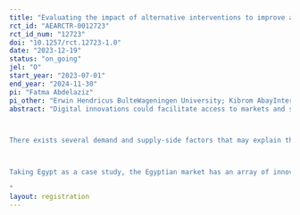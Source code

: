 ```yaml
---
title: "Evaluating the impact of alternative interventions to improve adoption of digital innovations by smallholder farmers in Egypt."
rct_id: "AEARCTR-0012723"
rct_id_num: "12723"
doi: "10.1257/rct.12723-1.0"
date: "2023-12-19"
status: "on_going"
jel: "O"
start_year: "2023-07-01"
end_year: "2024-11-30"
pi: "Fatma Abdelaziz"
pi_other: "Erwin Hendricus BulteWageningen University; Kibrom AbayInternational Food Policy Research Institute (IFPRI)"
abstract: "Digital innovations could facilitate access to markets and smallholder commercialization through the following ways: (1) reduce communication and information costs; (2) improve farmers’ knowledge and know- how about market options and prices; (3) improve access to input and output markets; (4) enable and build social networks and connections; (5) facilitate the delivery of other services associated with agricultural markets such as credits and finance; (6) improve management of input and output supply chains; (7) increase communication linkages with other stakeholders involved in agricultural marketing. Despite these advantages that digital innovations could offer, their adoption remains low and heterogenous, especially in Africa, where agricultural markets remain underdeveloped (e.g., Abate et al., 2023; Aker and Cariolle, 2023). Despite the proliferation of digital tools targeting smallholder farmers in recent years in Africa, the vast majority of these remained at pilot stages, with limited evidence of successful scaling and limited impacts to transform agricultural markets. 

There exists several demand and supply-side factors that may explain the low adoption of digital innovations and associated heterogeneities across smallholder farmers in Africa. From a supply perspective, this low adoption could be due to several factors, including but not limited to insufficient public and private investment in complementary infrastructure, unsustainable business models, and asynchronous pace of change (Abate et al., 2023). The demand side factors may include: lack of digital literacy, lack of context-specific needs assessment, and digital divide and more importantly accessibility and usability as well as user trust and confidence. However, we lack empirically grounded evidence on alternative and cost-effective interventions to improve adoption and scale-up of digital innovations in various settings. In particular, empirical evidence on most effective strategies to improve access and usability of digital agricultural innovations to smallholders with limited level of literacy remains scarce. 

Taking Egypt as a case study, the Egyptian market has an array of innovative digital agricultural tools that offer different services to farmers such as sourcing inputs, providing post-harvest and logistical support, to accessing market information and selling crops online. However, the uptake of these technologies has been quite low, as Egyptian farmers lack the awareness of the benefits of digital tools and can easily get excluded from this agricultural digital revolution due to a lack of accessible training (OBG, 2022; AGBI, 2023). This project aims to test alternative interventions to promote the adoption of digital agricultural innovations in Egypt.
"
layout: registration
---
```


